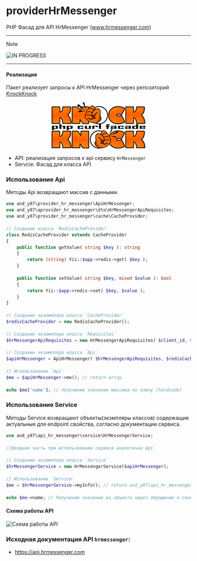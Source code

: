 # providerHrMessenger

PHP Фасад для API HrMessenger (www.hrmessenger.com)

---

> [!NOTE]
> ![IN PROGRESS](http://www.bc-energy.it/wp-content/uploads/2013/08/work-in-progress.png)

---

#### Реализация
Пакет реализует запросы к API HrMessenger через репозиторий [KnockKnock](https://github.com/andy87/KnockKnock)  
<p align="center"><a href="https://github.com/andy87/KnockKnock"><img src="https://github.com/andy87/KnockKnock/blob/master/assets/logo/KnockKnockLogo_256.png?raw=true" width=256></a></p>

 - API: реализация запросов к api сервису `HrMessenger`
 - Servcie: Фасад для класса API
   
### Использование Api
Методы Api возвращают массив с данными.
```php
use and_y87\provider_hr_messenger\ApiHrMessenger;
use and_y87\aprovider_hr_messenger\dto\HrMessengerApiRequisites;
use and_y87\provider_hr_messenger\cache\CacheProvider;

// Создание класса `RedisCacheProvider`
class RedisCacheProvider extends CacheProvider
{
    public function getValue( string $key ): string
    {
        return (string) Yii::$app->redis->get( $key );
    }

    public function setValue( string $key, mixed $value ): bool
    {
        return Yii::$app->redis->set( $key, $value );
    }
}

// Создание экземпляра класса `CacheProvider`
$redisCacheProvider = new RedisCacheProvider();

// Создание экземпляра класса `Requisites`
$hrMessengerApiRequisites = new HrMessengerApiRequisites( $client_id, $client_secret );

// Создание экземпляра класса `Api`
$apiHrMessenger = ApiHrMessenger( $hrMessengerApiRequisites, $redisCacheProvider );

// Использование `Api`
$me = $apiHrMessenger->me(); // return array

echo $me['name']; // получение значения массива по ключу (hardcode)
```

### Использование Service
Методы Service возвращают объекты(экзмпляры классов) содержащие актуальные для endpoint свойства, согласно документации сервиса.
```php
use and_y87\api_hr_messenger\service\HrMessengerService;

//Вводная часть при использовании сервиса аналогична Api

// Создание экземпляра класса `Service`
$hrMessengerService = new HrMessengerService($apiHrMessenger);

// Использование `Service`
$me = $hrMessengerService->myInfo(); // return and_y87\api_hr_messenger\response\Me();

echo $me->name; // Получение значение из объекта через обращение к свойству
```

#### Схема работы API
![Схема работы API](https://static.andy87.ru/github/api/apiLogivSchema.png?v=3)

### Исходная документация API `hrmessenger`: 
 - https://api.hrmessenger.com
